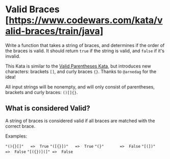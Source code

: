 # Valid Braces [https://www.codewars.com/kata/valid-braces/train/java]

Write a function that takes a string of braces, and determines if the order of the braces is valid. It should return `true` if the string is valid, and `false` if it's invalid.

This Kata is similar to the [Valid Parentheses Kata](https://www.codewars.com/kata/valid-parentheses), but introduces new characters: brackets `[]`, and curly braces `{}`. Thanks to `@arnedag` for the idea!

All input strings will be nonempty, and will only consist of parentheses, brackets and curly braces: `()[]{}`.

## What is considered Valid?

A string of braces is considered valid if all braces are matched with the correct brace.

Examples:

`"(){}[]"   =>  True`
`"([{}])"   =>  True`
`"(}"       =>  False`
`"[(])"     =>  False`
`"[({})](]" =>  False`
